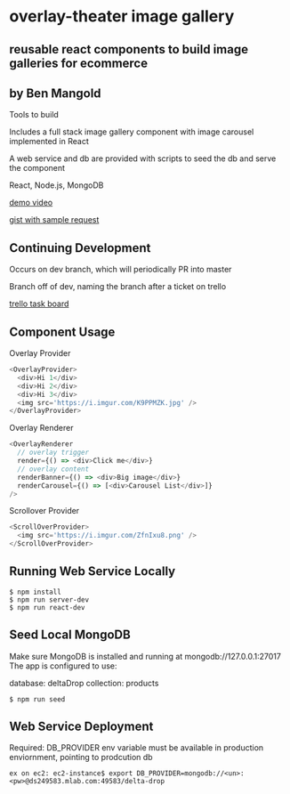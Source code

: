 # overlay-theater image gallery

## reusable react components to build image galleries for ecommerce

## 

## by Ben Mangold

Tools to build 

Includes a full stack image gallery component with image carousel implemented in React

A web service and db are provided with scripts to seed the db and serve the component

React, Node.js, MongoDB

[demo video](https://www.dropbox.com/s/cafa5zd62a5vj3p/carousel-overlay-demo.mov?dl=0)

[gist with sample request](https://gist.github.com/benmangold/e686d23d396359a2a1314d489b799cbd)

## Continuing Development

Occurs on dev branch, which will periodically PR into master

Branch off of dev, naming the branch after a ticket on trello

[trello task board](https://trello.com/b/klbDbr5E/dd-gallery)

## Component Usage

Overlay Provider

```javascript
<OverlayProvider>
  <div>Hi 1</div>
  <div>Hi 2</div>
  <div>Hi 3</div>
  <img src='https://i.imgur.com/K9PPMZK.jpg' />
</OverlayProvider>
```

Overlay Renderer

```javascript
<OverlayRenderer
  // overlay trigger
  render={() => <div>Click me</div>}
  // overlay content
  renderBanner={() => <div>Big image</div>}
  renderCarousel={() => [<div>Carousel List</div>]}
/>
```

Scrollover Provider

```javascript
<ScrollOverProvider>
  <img src='https://i.imgur.com/ZfnIxu8.png' />
</ScrollOverProvider>
```

## Running Web Service Locally

```
$ npm install
$ npm run server-dev
$ npm run react-dev
```

## Seed Local MongoDB

Make sure MongoDB is installed and running at mongodb://127.0.0.1:27017
The app is configured to use:

database: deltaDrop
collection: products

```
$ npm run seed
```

## Web Service Deployment

Required: DB_PROVIDER env variable must be available in production enviornment, pointing to prodcution db

```
ex on ec2: ec2-instance$ export DB_PROVIDER=mongodb://<un>:<pw>@ds249583.mlab.com:49583/delta-drop
```
